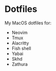 # Dotfiles

My MacOS dotfiles for:

- Neovim
- Tmux
- Alacritty
- Fish shell
- Yabai
- Skhd
- Zathura
